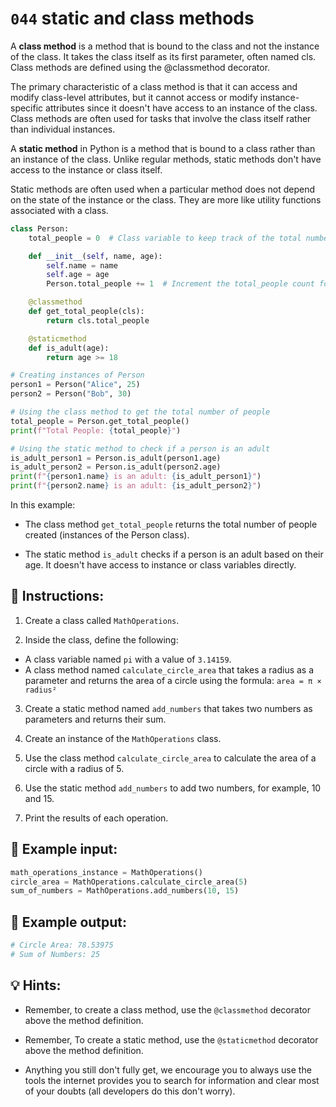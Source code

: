 # `044` static and class methods

A **class method** is a method that is bound to the class and not the instance of the class. It takes the class itself as its first parameter, often named cls. Class methods are defined using the @classmethod decorator.

The primary characteristic of a class method is that it can access and modify class-level attributes, but it cannot access or modify instance-specific attributes since it doesn't have access to an instance of the class. Class methods are often used for tasks that involve the class itself rather than individual instances.

A **static method** in Python is a method that is bound to a class rather than an instance of the class. Unlike regular methods, static methods don't have access to the instance or class itself.

Static methods are often used when a particular method does not depend on the state of the instance or the class. They are more like utility functions associated with a class.

```py
class Person:
    total_people = 0  # Class variable to keep track of the total number of people

    def __init__(self, name, age):
        self.name = name
        self.age = age
        Person.total_people += 1  # Increment the total_people count for each new instance

    @classmethod
    def get_total_people(cls):
        return cls.total_people

    @staticmethod
    def is_adult(age):
        return age >= 18

# Creating instances of Person
person1 = Person("Alice", 25)
person2 = Person("Bob", 30)

# Using the class method to get the total number of people
total_people = Person.get_total_people()
print(f"Total People: {total_people}")

# Using the static method to check if a person is an adult
is_adult_person1 = Person.is_adult(person1.age)
is_adult_person2 = Person.is_adult(person2.age)
print(f"{person1.name} is an adult: {is_adult_person1}")
print(f"{person2.name} is an adult: {is_adult_person2}")
```        

In this example:

+ The class method `get_total_people` returns the total number of people created (instances of the Person class).

+ The static method `is_adult` checks if a person is an adult based on their age. It doesn't have access to instance or class variables directly.

## 📝 Instructions:

1. Create a class called `MathOperations`.

2. Inside the class, define the following:

+ A class variable named `pi` with a value of `3.14159`.
+ A class method named `calculate_circle_area` that takes a radius as a parameter and returns the area of a circle using the formula: `area = π × radius²`

3. Create a static method named `add_numbers` that takes two numbers as parameters and returns their sum.

4. Create an instance of the `MathOperations` class.

5. Use the class method `calculate_circle_area` to calculate the area of a circle with a radius of 5.

6. Use the static method `add_numbers` to add two numbers, for example, 10 and 15.

7. Print the results of each operation.

## 📎 Example input:

```py
math_operations_instance = MathOperations()
circle_area = MathOperations.calculate_circle_area(5)
sum_of_numbers = MathOperations.add_numbers(10, 15)
```

## 📎 Example output:

```py
# Circle Area: 78.53975
# Sum of Numbers: 25
```

## 💡 Hints:

+ Remember, to create a class method, use the `@classmethod` decorator above the method definition.

+ Remember, To create a static method, use the `@staticmethod` decorator above the method definition.

+ Anything you still don't fully get, we encourage you to always use the tools the internet provides you to search for information and clear most of your doubts (all developers do this don't worry).